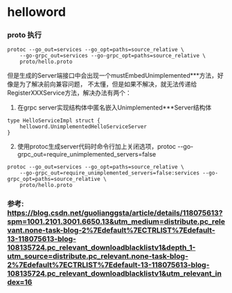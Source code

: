 # helloword

### proto 执行
```shell
protoc --go_out=services --go_opt=paths=source_relative \
    --go-grpc_out=services --go-grpc_opt=paths=source_relative \
    proto/hello.proto
```

但是生成的Server端接口中会出现一个mustEmbedUnimplemented***方法，好像是为了解决前向兼容问题，
不太懂，但是如果不解决，就无法传递给RegisterXXXService方法，解决办法有两个：

1. 在grpc server实现结构体中匿名嵌入Unimplemented***Server结构体

```golang
type HelloServiceImpl struct {
    helloword.UnimplementedHelloServiceServer
}
```
2. 使用protoc生成server代码时命令行加上关闭选项，protoc --go-grpc_out=require_unimplemented_servers=false

```shell
protoc --go_out=services --go_opt=paths=source_relative \
    --go-grpc_out=require_unimplemented_servers=false:services --go-grpc_opt=paths=source_relative \
    proto/hello.proto
```

### 参考: https://blog.csdn.net/guolianggsta/article/details/118075613?spm=1001.2101.3001.6650.13&utm_medium=distribute.pc_relevant.none-task-blog-2%7Edefault%7ECTRLIST%7Edefault-13-118075613-blog-108135724.pc_relevant_downloadblacklistv1&depth_1-utm_source=distribute.pc_relevant.none-task-blog-2%7Edefault%7ECTRLIST%7Edefault-13-118075613-blog-108135724.pc_relevant_downloadblacklistv1&utm_relevant_index=16